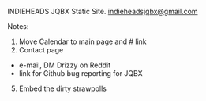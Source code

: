 
INDIEHEADS JQBX Static Site.
indieheadsjqbx@gmail.com


Notes:
1. Move Calendar to main page and # link
2. Contact page
 * e-mail, DM Drizzy on Reddit
 * link for Github bug reporting for JQBX
5. Embed the dirty strawpolls
